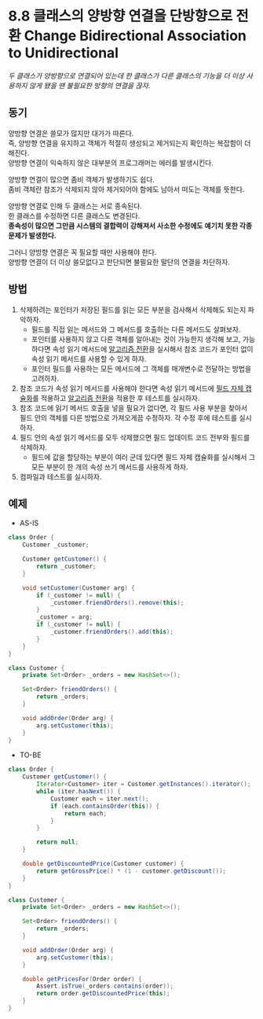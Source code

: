 # 8.8 클래스의 양방향 연결을 단방향으로 전환 Change Bidirectional Association to Unidirectional

_두 클래스가 양방향으로 연결되어 있는데 한 클래스가 다른 클래스의 기능을 더 이상 사용하지 않게 됐을 땐 불필요한 방향의 연결을 끊자._

## 동기

양방향 연결은 쓸모가 많지만 대가가 따른다.  
즉, 양방향 연결을 유지하고 객체가 적절히 생성되고 제거되는지 확인하는 복잡함이 더해진다.  
양방향 연결이 익숙하지 않은 대부분의 프로그래머는 에러를 발생시킨다.

양방향 연결이 많으면 좀비 객체가 발생하기도 쉽다.  
좀비 객체란 참조가 삭제되지 않아 제거되어야 함에도 남아서 떠도는 객체를 뜻한다.

양방향 연결로 인해 두 클래스는 서로 종속된다.  
한 클래스를 수정하면 다른 클래스도 변경된다.  
**종속성이 많으면 그만큼 시스템의 결합력이 강해져서 사소한 수정에도 예기치 못한 각종 문제가 발생한다.**

그러니 양방향 연결은 꼭 필요할 때만 사용해야 한다.  
양방향 연결이 더 이상 쓸모없다고 판단되면 불필요한 말단의 연결을 차단하자.

## 방법

1. 삭제하려는 포인터가 저장된 필드를 읽는 모든 부분을 검사해서 삭제해도 되는지 파악하자.
   - 필드를 직접 읽는 메서드와 그 메서드를 호출하는 다른 메서드도 살펴보자.
   - 포인터를 사용하지 않고 다른 객체를 알아내는 것이 가능한지 생각해 보고, 가능하다면 속성 읽기 메서드에 [알고리즘 전환](../CHAPTER%2006%20메서드%20정리/6.9.md)을 실시해서 참조 코드가 포인터 없이 속성 읽기 메서드를 사용할 수 있게 하자.
   - 포인터 필드를 사용하는 모든 메서드에 그 객체를 매개변수로 전달하는 방법을 고려하자.
2. 참조 코드가 속성 읽기 메서드를 사용해야 한다면 속성 읽기 메서드에 [필드 자체 캡슐화](../CHAPTER%2008%20데이터%20체계화/8.1.md)를 적용하고 [알고리즘 전환](../CHAPTER%2006%20메서드%20정리/6.9.md)을 적용한 후 테스트를 실시하자.
3. 참조 코드에 읽기 메서드 호출을 넣을 필요가 없다면, 각 필드 사용 부분을 찾아서 필드 안의 객체를 다른 방법으로 가져오게끔 수정하자. 각 수정 후에 테스트를 실시하자.
4. 필드 안의 속성 읽기 메서드를 모두 삭제했으면 필드 업데이트 코드 전부와 필드를 삭제하자.
   - 필드에 값을 할당하는 부분이 여러 군데 있다면 필드 자체 캡슐화를 실시해서 그 모든 부분이 한 개의 속성 쓰기 메서드를 사용하게 하자.
5. 컴파일과 테스트를 실시하자.

## 예제

- AS-IS

```java
class Order {
    Customer _customer;

    Customer getCustomer() {
        return _customer;
    }

    void setCustomer(Customer arg) {
        if (_customer != null) {
            _customer.friendOrders().remove(this);
        }
        _customer = arg;
        if (_customer != null) {
            _customer.friendOrders().add(this);
        }
    }
}

class Customer {
    private Set<Order> _orders = new HashSet<>();

    Set<Order> friendOrders() {
        return _orders;
    }

    void addOrder(Order arg) {
        arg.setCustomer(this);
    }
}
```

- TO-BE

```java
class Order {
    Customer getCustomer() {
        Iterator<Customer> iter = Customer.getInstances().iterator();
        while (iter.hasNext()) {
            Customer each = iter.next();
            if (each.containsOrder(this)) {
                return each;
            }
        }

        return null;
    }

    double getDiscountedPrice(Customer customer) {
        return getGrossPrice() * (1 - customer.getDiscount());
    }
}

class Customer {
    private Set<Order> _orders = new HashSet<>();

    Set<Order> friendOrders() {
        return _orders;
    }

    void addOrder(Order arg) {
        arg.setCustomer(this);
    }

    double getPricesFor(Order order) {
        Assert.isTrue(_orders.contains(order));
        return order.getDiscountedPrice(this);
    }
}
```
